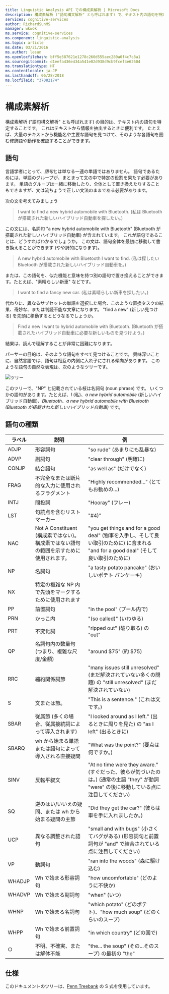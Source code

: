 ```yaml
---
title: Linguistic Analysis API での構成素解析 | Microsoft Docs
description: 構成素解析 ("語句構文解析" とも呼ばれます) で、テキスト内の語句を特定する方法について説明します。
services: cognitive-services
author: RichardSunMS
manager: wkwok
ms.service: cognitive-services
ms.component: linguistic-analysis
ms.topic: article
ms.date: 03/21/2016
ms.author: lesun
ms.openlocfilehash: bff5e587621e1278c260d555aec280a0f4c7c8a1
ms.sourcegitcommit: d1eefa436e434a541e02d938d9cb9fcef4e62604
ms.translationtype: HT
ms.contentlocale: ja-JP
ms.lasthandoff: 06/28/2018
ms.locfileid: "37082174"
---
```

# <a name="constituency-parsing"></a>構成素解析

構成素解析 ("語句構文解析" とも呼ばれます) の目的は、テキスト内の語句を特定することです。
これはテキストから情報を抽出するときに便利です。
たとえば、大量のテキストから機能名や主要な語句を見つけて、そのような各語句を囲む修飾語や動作を確認することができます。

## <a name="phrases"></a>語句

言語学者にとって、*語句*とは単なる一連の単語ではありません。
語句であるためには、単語のグループが、まとまって文の中で特定の役割を果たす必要があります。
単語のグループは一緒に移動したり、全体として置き換えたりすることもできますが、文は流ちょうで正しい文法のままである必要があります。

次の文を考えてみましょう

> I want to find a new hybrid automobile with Bluetooth. (私は Bluetooth が搭載された新しいハイブリッド自動車を探したい。)

この文には、名詞句 "a new hybrid automobile with Bluetooth" (Bluetooth が搭載された新しいハイブリッド自動車) が含まれています。
これが語句であることは、どうすればわかるでしょうか。
この文は、語句全体を最初に移動して書き換えることができます (やや詩的になります)。

> A new hybrid automobile with Bluetooth I want to find. (私は探したい Bluetooth が搭載された新しいハイブリッド自動車を。)

または、この語句を、似た機能と意味を持つ別の語句で置き換えることができます。たとえば、"素晴らしい新車" などです。

> I want to find a fancy new car. (私は素晴らしい新車を探したい。)

代わりに、異なるサブセットの単語を選択した場合、このような置換タスクの結果、奇妙な、または判読不能な文章になります。
"find a new" (新しい見つける) を先頭に移動するとどうなるでしょうか。

> Find a new I want to hybrid automobile with Bluetooth. (Bluetooth が搭載されたハイブリッド自動車に必要な新しいものを見つけよう。)

結果は、読んで理解することが非常に困難になります。

パーサーの目的は、そのような語句をすべて見つけることです。
興味深いことに、自然言語では、語句は相互の内側に入れ子にされる傾向があります。
このような語句の自然な表現は、次のようなツリーです。

![ツリー](./Images/tree.png)

このツリーで、"NP" と記載されている枝は名詞句 (noun phrase) です。
いくつかの語句があります。たとえば、*I* (私)、*a new hybrid automobile* (新しいハイブリッド自動車)、*Bluetooth*、*a new hybrid automobile with Bluetooth (Bluetooth が搭載された新しいハイブリッド自動車)* です。

## <a name="phrase-types"></a>語句の種類

| ラベル | 説明 | 例 |
|-------|-------------|---------|
|ADJP   | 形容詞句 | "so rude" (あまりにも乱暴な) |
|ADVP   | 副詞句 | "clear through" (明確に) |
|CONJP  | 結合語句 | "as well as" (だけでなく) |
|FRAG   | 不完全なまたは断片的な入力に使用されるフラグメント | "Highly recommended..." (とてもお勧めの...) |
|INTJ   | 間投詞 | "Hooray" (フレー) |
|LST    | 句読点を含むリスト マーカー | "#4)" |
|NAC    | Not A Constituent (構成素ではない)。構成素ではない語句の範囲を示すために使用されます。 |  "you get things and for a good deal" (物事を入手し、そして良い取引のために) に含まれる "and for a good deal" (そして良い取引のために) |
|NP | 名詞句 | "a tasty potato pancake" (おいしいポテト パンケーキ) |
|NX | 特定の複雑な NP 内で先頭をマークするために使用されます| |
|PP | 前置詞句| "in the pool" (プール内で) |
|PRN    | かっこ内| "(so called)" (いわゆる) |
|PRT    | 不変化詞| "ripped out" (破り取る) の "out" |
|QP | 名詞句内の数量句 (つまり、複雑な尺度/金額)| "around $75" (約 $75) |
|RRC    | 縮約関係詞節| "many issues still unresolved" (まだ解決されていない多くの問題) の "still unresolved" (まだ解決されていない) |
|S  | 文または節。 | "This is a sentence." (これは文です。)
|SBAR   | 従属節 (多くの場合、従属接続詞によって導入されます) | "I looked around as I left." (出るときに周りを見た) の "as I left" (出るときに)|
|SBARQ  | wh から始まる単語または語句によって導入される直接疑問 | "What was the point?" (要点は何ですか。) |
|SINV   | 反転平叙文 | "At no time were they aware." (すぐだった、彼らが気づいたのは。) (通常の主語 "they" が動詞 "were" の後に移動している点に注目してください) |
|SQ | 逆のはい/いいえの疑問、または wh から始まる疑問の主節 | "Did they get the car?" (彼らは車を手に入れましたか。) |
|UCP    | 異なる調整された語句| "small and with bugs" (小さくてバグがある) (形容詞句と前置詞句が "and" で結合されている点に注目してください)|
|VP | 動詞句 | "ran into the woods" (森に駆け込む) |
|WHADJP | Wh で始まる形容詞句 | "how uncomfortable" (どのように不快か) |
|WHADVP | Wh で始まる副詞句| "when" (いつ) |
|WHNP   | Wh で始まる名詞句| "which potato" (どのポテト)、"how much soup" (どのくらいのスープ)|
|WHPP   | Wh で始まる前置詞句| "in which country" (どの国で)|
|○  | 不明、不確実、または解体不能| "the... the soup" (その...そのスープ) の最初の "the" |


## <a name="specification"></a>仕様

このドキュメントのツリーは、[Penn Treebank](https://catalog.ldc.upenn.edu/ldc99t42) の S 式を使用しています。
